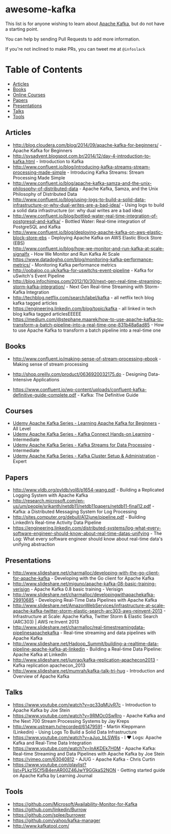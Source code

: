 # awesome-kafka
This list is for anyone wishing to learn about [Apache Kafka](http://kafka.apache.org/), but do not have a starting point.

You can help by sending Pull Requests to add more information.

If you're not inclined to make PRs, you can tweet me at `@infoslack`

Table of Contents
=================

   * [Articles](#articles)
   * [Books](#books)
   * [Online Courses](#courses)
   * [Papers](#papers)
   * [Presentations](#presentations)
   * [Talks](#talks)
   * [Tools](#tools)

## Articles

   * http://blog.cloudera.com/blog/2014/09/apache-kafka-for-beginners/ - Apache Kafka for Beginners
   * http://sysadvent.blogspot.com.br/2014/12/day-4-introduction-to-kafka.html - Introduction to Kafka
   * http://www.confluent.io/blog/introducing-kafka-streams-stream-processing-made-simple - Introducing Kafka Streams: Stream Processing Made Simple
   * http://www.confluent.io/blog/apache-kafka-samza-and-the-unix-philosophy-of-distributed-data - Apache Kafka, Samza, and the Unix Philosophy of Distributed Data
   * http://www.confluent.io/blog/using-logs-to-build-a-solid-data-infrastructure-or-why-dual-writes-are-a-bad-idea/ - Using logs to build a solid data infrastructure (or: why dual writes are a bad idea)
   * http://www.confluent.io/blog/bottled-water-real-time-integration-of-postgresql-and-kafka/ - Bottled Water: Real-time integration of PostgreSQL and Kafka
   * http://www.confluent.io/blog/deploying-apache-kafka-on-aws-elastic-block-store-ebs - Deploying Apache Kafka on AWS Elastic Block Store (EBS)
   * http://www.confluent.io/blog/how-we-monitor-and-run-kafka-at-scale-signalfx - How We Monitor and Run Kafka At Scale
   * https://www.datadoghq.com/blog/monitoring-kafka-performance-metrics/ - Monitoring Kafka performance metrics
   * http://oobaloo.co.uk/kafka-for-uswitchs-event-pipeline - Kafka for uSwitch's Event Pipeline
   * http://blog.infochimps.com/2012/10/30/next-gen-real-time-streaming-storm-kafka-integration/ - Next Gen Real-time Streaming with Storm-Kafka Integration
   * http://techblog.netflix.com/search/label/kafka - all netflix tech blog kafka tagged articles
   * https://engineering.linkedin.com/blog/topic/kafka - all linked in tech blog kafka tagged articlesEEEEE
   * https://medium.com/@stephane.maarek/how-to-use-apache-kafka-to-transform-a-batch-pipeline-into-a-real-time-one-831b48a6ad85 - How to use Apache Kafka to transform a batch pipeline into a real-time one
   
## Books

   * http://www.confluent.io/making-sense-of-stream-processing-ebook - Making sense of stream processing
   * http://shop.oreilly.com/product/0636920032175.do - Designing Data-Intensive Applications

   * https://www.confluent.io/wp-content/uploads/confluent-kafka-definitive-guide-complete.pdf - Kafka: The Definitive Guide
   
## Courses

   * [Udemy Apache Kafka Series - Learning Apache Kafka for Beginners](https://goo.gl/lo7b3Y) - All Level
   * [Udemy Apache Kafka Series - Kafka Connect Hands-on Learning](https://goo.gl/wFm4SE) - Intermediate
   * [Udemy Apache Kafka Series - Kafka Streams for Data Processing](https://goo.gl/9AXYNQ) - Intermediate
   * [Udemy Apache Kafka Series - Kafka Cluster Setup & Administration](https://goo.gl/zjS4sw) - Expert


## Papers

   * http://www.vldb.org/pvldb/vol8/p1654-wang.pdf - Building a Replicated Logging System with Apache Kafka
   * http://research.microsoft.com/en-us/um/people/srikanth/netdb11/netdb11papers/netdb11-final12.pdf - Kafka: a Distributed Messaging System for Log Processing
   * http://sites.computer.org/debull/A12june/pipeline.pdf - Building LinkedIn’s Real-time Activity Data Pipeline
   * https://engineering.linkedin.com/distributed-systems/log-what-every-software-engineer-should-know-about-real-time-datas-unifying - The Log: What every software engineer should know about real-time data's unifying abstraction

## Presentations

   * http://www.slideshare.net/charmalloc/developing-with-the-go-client-for-apache-kafka - Developing with the Go client for Apache Kafka
   * http://www.slideshare.net/miguno/apache-kafka-08-basic-training-verisign - Apache Kafka 0.8 basic training - Verisign
   * http://www.slideshare.net/charmalloc/developingwithapachekafka-29910685 - Developing Real-Time Data Pipelines with Apache Kafka
   * http://www.slideshare.net/AmazonWebServices/infrastructure-at-scale-apache-kafka-twitter-storm-elastic-search-arc303-aws-reinvent-2013 - Infrastructure at Scale: Apache Kafka, Twitter Storm & Elastic Search (ARC303) | AWS re:Invent 2013
   * http://www.slideshare.net/charmalloc/real-timestreamingdata-pipelinesapachekafka - Real-time streaming and data pipelines with Apache Kafka
   * http://www.slideshare.net/Hadoop_Summit/building-a-realtime-data-pipeline-apache-kafka-at-linkedin - Building a Real-time Data Pipeline: Apache Kafka at LinkedIn
   * http://www.slideshare.net/junrao/kafka-replication-apachecon2013 - Kafka replication apachecon_2013
   * http://www.slideshare.net/mumrah/kafka-talk-tri-hug - Introduction and Overview of Apache Kafka

## Talks

   * https://www.youtube.com/watch?v=qc33qMUvR7c - Introduction to Apache Kafka by Joe Stein
   * https://www.youtube.com/watch?v=9RMOc0SwRro - Apache Kafka and the Next 700 Stream Processing Systems by Jay Kreps
   * http://www.ustream.tv/recorded/61479591 - Martin Kleppmann (Linkedin) - Using Logs To Build a Solid Data Infrastructure
   * https://www.youtube.com/watch?v=aJuo_bLSW6s - I ♥ Logs: Apache Kafka and Real-Time Data Integration
   * https://www.youtube.com/watch?v=InAKDEk7H0M - Apache Kafka: Real-time Streaming and Data Pipelines with Apache Kafka by Joe Stein
   * https://vimeo.com/63040812 - AJUG - Apache Kafka - Chris Curtin
   * https://www.youtube.com/playlist?list=PLkz1SCf5iB4enAR00Z46JwY9GGkaS2NON - Getting started guide on Apache Kafka by Learning Journal

## Tools
   * https://github.com/Microsoft/Availability-Monitor-for-Kafka
   * https://github.com/linkedin/Burrow
   * https://github.com/splee/burrower
   * https://github.com/yahoo/kafka-manager
   * http://www.kafkatool.com/
